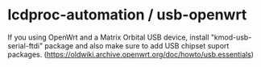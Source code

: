 # lcdproc-automation / usb-openwrt

If you using OpenWrt and a Matrix Orbital USB device, install "kmod-usb-serial-ftdi" package and also make sure to add USB chipset suport packages.
(https://oldwiki.archive.openwrt.org/doc/howto/usb.essentials)
